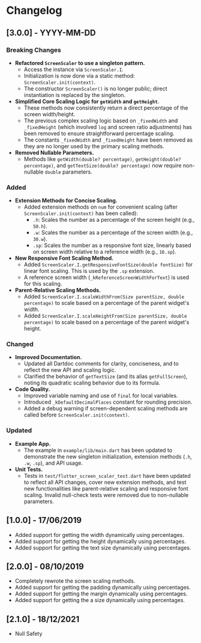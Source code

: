 # Changelog

## [3.0.0] - YYYY-MM-DD

### Breaking Changes
- **Refactored `ScreenScaler` to use a singleton pattern.**
  - Access the instance via `ScreenScaler.I`.
  - Initialization is now done via a static method: `ScreenScaler.init(context)`.
  - The constructor `ScreenScaler()` is no longer public; direct instantiation is replaced by the singleton.
- **Simplified Core Scaling Logic for `getWidth` and `getHeight`**.
  - These methods now consistently return a direct percentage of the screen width/height.
  - The previous complex scaling logic based on `_fixedWidth` and `_fixedHeight` (which involved `log` and screen ratio adjustments) has been removed to ensure straightforward percentage scaling.
  - The constants `_fixedWidth` and `_fixedHeight` have been removed as they are no longer used by the primary scaling methods.
- **Removed Nullable Parameters.**
  - Methods like `getWidth(double? percentage)`, `getHeight(double? percentage)`, and `getTextSize(double? percentage)` now require non-nullable `double` parameters.

### Added
- **Extension Methods for Concise Scaling.**
  - Added extension methods on `num` for convenient scaling (after `ScreenScaler.init(context)` has been called):
    - `.h`: Scales the number as a percentage of the screen height (e.g., `50.h`).
    - `.w`: Scales the number as a percentage of the screen width (e.g., `30.w`).
    - `.sp`: Scales the number as a responsive font size, linearly based on screen width relative to a reference width (e.g., `16.sp`).
- **New Responsive Font Scaling Method.**
  - Added `ScreenScaler.I.getResponsiveFontSize(double fontSize)` for linear font scaling. This is used by the `.sp` extension.
  - A reference screen width (`_kReferenceScreenWidthForText`) is used for this scaling.
- **Parent-Relative Scaling Methods.**
  - Added `ScreenScaler.I.scaleWidthFrom(Size parentSize, double percentage)` to scale based on a percentage of the parent widget's width.
  - Added `ScreenScaler.I.scaleHeightFrom(Size parentSize, double percentage)` to scale based on a percentage of the parent widget's height.

### Changed
- **Improved Documentation.**
  - Updated all Dartdoc comments for clarity, conciseness, and to reflect the new API and scaling logic.
  - Clarified the behavior of `getTextSize` (and its alias `getFullScreen`), noting its quadratic scaling behavior due to its formula.
- **Code Quality.**
  - Improved variable naming and use of `final` for local variables.
  - Introduced `_kDefaultDecimalPlaces` constant for rounding precision.
  - Added a debug warning if screen-dependent scaling methods are called before `ScreenScaler.init(context)`.

### Updated
- **Example App.**
  - The example in `example/lib/main.dart` has been updated to demonstrate the new singleton initialization, extension methods (`.h`, `.w`, `.sp`), and API usage.
- **Unit Tests.**
  - Tests in `test/flutter_screen_scaler_test.dart` have been updated to reflect all API changes, cover new extension methods, and test new functionalities like parent-relative scaling and responsive font scaling. Invalid null-check tests were removed due to non-nullable parameters.

## [1.0.0] - 17/06/2019

* Added support for getting the width dynamically using percentages.
* Added support for getting the height dynamically using percentages.
* Added support for getting the text size dynamically using percentages.

## [2.0.0] - 08/10/2019

* Completely rewrote the screen scaling methods.
* Added support for getting the padding dynamically using percentages.
* Added support for getting the margin dynamically using percentages.
* Added support for getting the a size dynamically using percentages.

## [2.1.0] - 18/12/2021

* Null Safety
